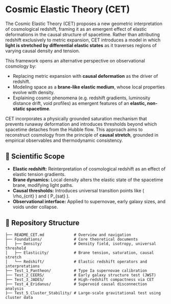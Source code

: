 
# Cosmic Elastic Theory (CET)

The Cosmic Elastic Theory (CET) proposes a new geometric interpretation of cosmological redshift, framing it as an emergent effect of elastic deformations in the causal structure of spacetime. Rather than attributing redshift exclusively to metric expansion, CET introduces a model in which **light is stretched by differential elastic states** as it traverses regions of varying causal density and tension.

This framework opens an alternative perspective on observational cosmology by:

- Replacing metric expansion with **causal deformation** as the driver of redshift.
- Modeling space as a **brane-like elastic medium**, whose local properties evolve with density.
- Explaining cosmic phenomena (e.g. redshift gradients, luminosity distance drift, void profiles) as emergent features of an **elastic, non-static spacetime**.

CET incorporates a physically grounded saturation mechanism that prevents runaway deformation and introduces thresholds beyond which spacetime detaches from the Hubble flow. This approach aims to reconstruct cosmology from the principle of **causal stretch**, grounded in empirical observables and thermodynamic consistency.

## 🔬 Scientific Scope

- **Elastic redshift:** Reinterpretation of cosmological redshift as an effect of elastic tension gradients.
- **Brane dynamics:** Local density alters the elastic state of the spacetime brane, modifying light paths.
- **Causal thresholds:** Introduces universal transition points like \( \rho_{crit} \) and \( P_{sat} \).
- **Observational interface:** Applied to supernovae, early galaxy sizes, and voids under collapse.

## 📁 Repository Structure

```
├── README_CET.md             # Overview and navigation
├── Foundations/              # Core theoretical documents
│   ├── Density/              # Density field, isotropy, universal threshold
│   ├── Elasticity/           # Brane tension, saturation, causal stretch
│   └── Redshift/             # Elastic redshift operators and interpretations
├── Test_1_Pantheon/          # Type Ia supernovae calibration
├── Test_2_CEERS/             # Early galaxy structure test (JWST)
├── Test_3_JADES/             # High-redshift compactness via CET
├── Test_4_Eridanus/          # Supervoid causal disconnection analysis
├── Test_5_Cluster_Stability/ # Large-scale gravitational test using cluster data
```

